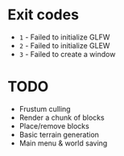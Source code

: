 # Exit codes

- `1` - Failed to initialize GLFW
- `2` - Failed to initialize GLEW
- `3` - Failed to create a window

# TODO

- Frustum culling
- Render a chunk of blocks
- Place/remove blocks
- Basic terrain generation
- Main menu & world saving